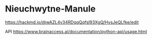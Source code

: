 # Nieuchwytne-Manule

https://hackmd.io/@wAZL4v34RDqqQqfsI93XgQ/HysJeQLfke/edit

API https://www.brainaccess.ai/documentation/python-api/usage.html

